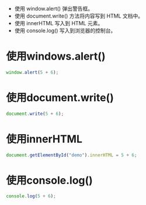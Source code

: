 - 使用 window.alert() 弹出警告框。
- 使用 document.write() 方法将内容写到 HTML 文档中。
- 使用 innerHTML 写入到 HTML 元素。
- 使用 console.log() 写入到浏览器的控制台。
# 使用windows.alert()
```js
window.alert(5 + 6);
```
# 使用document.write()
```js
document.write(5 + 6);
```
# 使用innerHTML
```js
document.getElementById("demo").innerHTML = 5 + 6;
```
# 使用console.log()
```js
console.log(5 + 6);
```